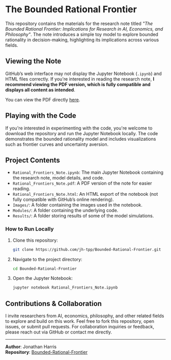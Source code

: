 # The Bounded Rational Frontier

This repository contains the materials for the research note titled *"The Bounded Rational Frontier: Implications for Research in AI, Economics, and Philosophy"*. The note introduces a simple toy model to explore bounded rationality in decision-making, highlighting its implications across various fields.

## Viewing the Note

GitHub’s web interface may not display the Jupyter Notebook (`.ipynb`) and HTML files correctly. If you're interested in reading the research note, **I recommend viewing the PDF version, which is fully compatible and displays all content as intended**.

You can view the PDF directly [here](./Rational_Frontiers_note.pdf).

## Playing with the Code

If you're interested in experimenting with the code, you're welcome to download the repository and run the Jupyter Notebook locally. The code demonstrates the bounded rationality model and includes visualizations such as frontier curves and uncertainty aversion.

## Project Contents

- `Rational_Frontiers_Note.ipynb`: The main Jupyter Notebook containing the research note, model details, and code.
- `Rational_Frontiers_Note.pdf`: A PDF version of the note for easier reading.
- `Rational_Frontiers_Note.html`: An HTML export of the notebook (not fully compatible with GitHub’s online rendering).
- `Images/`: A folder containing the images used in the notebook.
- `Modules/`: A folder containing the underlying code.
- `Results/`: A folder storing results of some of the model simulations.

### How to Run Locally

1. Clone this repository:
    ```bash
    git clone https://github.com/jh-tpp/Bounded-Rational-Frontier.git
    ```
2. Navigate to the project directory:
    ```bash
    cd Bounded-Rational-Frontier
    ```
3. Open the Jupyter Notebook:
    ```bash
    jupyter notebook Rational_Frontiers_Note.ipynb
    ```

## Contributions & Collaboration

I invite researchers from AI, economics, philosophy, and other related fields to explore and build on this work. Feel free to fork this repository, open issues, or submit pull requests. For collaboration inquiries or feedback, please reach out via GitHub or contact me directly.

---

**Author**: Jonathan Harris  
**Repository**: [Bounded-Rational-Frontier](https://github.com/jh-tpp/Bounded-Rational-Frontier)
